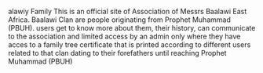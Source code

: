 alawiy Family
This is an official site of Association of Messrs Baalawi East Africa. Baalawi Clan are people originating from Prophet Muhammad (PBUH). users get to know more about them, their history, can communicate to the association and limited access by an admin only where they have acces to a family tree certificate that is printed according to different users related to that clan dating to their forefathers until reaching Prophet Muhammad (PBUH)
